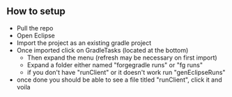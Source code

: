 <h2>How to setup</h2>
<ul>
  <li>Pull the repo</li>
  <li>Open Eclipse</li>
  <li>Import the project as an existing gradle project</li>
  <li>Once imported click on GradleTasks (located at the bottom)<ul>
    <li>Then expand the menu (refresh may be necessary on first import)</li>
    <li>Expand a folder either named "forgegradle runs" or "fg runs" </li>
    <li>if you don't have "runClient" or it doesn't work run "genEclipseRuns"</li>
  </ul></li>
  <li>once done you should be able to see a file titled "runClient", click it and voila</li>
</ul>
